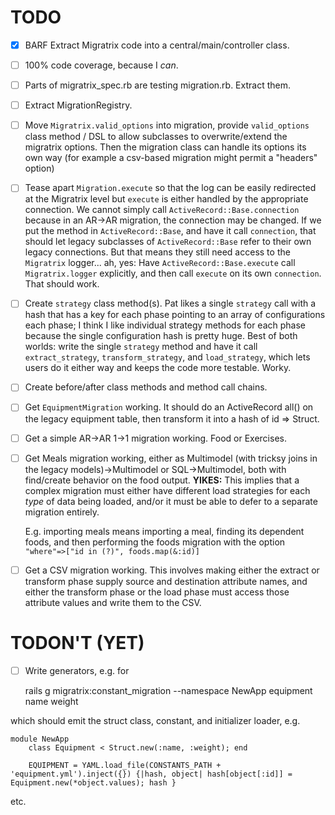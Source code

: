 # TODO #

* [X] BARF Extract Migratrix code into a central/main/controller
  class.
  
* [ ] 100% code coverage, because I *can*.

* [ ] Parts of migratrix_spec.rb are testing migration.rb. Extract them.

* [ ] Extract MigrationRegistry.

* [ ] Move `Migratrix.valid_options` into migration, provide
  `valid_options` class method / DSL to allow subclasses to
  overwrite/extend the migratrix options. Then the migration class can
  handle its options its own way (for example a csv-based migration
  might permit a "headers" option)

* [ ] Tease apart `Migration.execute` so that the log can be easily
  redirected at the Migratrix level but `execute` is either handled by
  the appropriate connection. We cannot simply call
  `ActiveRecord::Base.connection` because in an AR->AR migration, the
  connection may be changed. If we put the method in
  `ActiveRecord::Base`, and have it call `connection`, that should let
  legacy subclasses of `ActiveRecord::Base` refer to their own legacy
  connections. But that means they still need access to the
  `Migratrix` logger... ah, yes: Have `ActiveRecord::Base.execute`
  call `Migratrix.logger` explicitly, and then call `execute` on its
  own `connection`. That should work.

* [ ] Create `strategy` class method(s). Pat likes a single `strategy`
  call with a hash that has a key for each phase pointing to an array
  of configurations each phase; I think I like individual strategy
  methods for each phase because the single configuration hash is
  pretty huge. Best of both worlds: write the single `strategy` method
  and have it call `extract_strategy`, `transform_strategy`, and
  `load_strategy`, which lets users do it either way and keeps the
  code more testable. Worky.

* [ ] Create before/after class methods and method call chains.

* [ ] Get `EquipmentMigration` working. It should do an ActiveRecord all()
  on the legacy equipment table, then transform it into a hash of id
  => Struct.
  
* [ ] Get a simple AR->AR 1->1 migration working. Food or Exercises.

* [ ] Get Meals migration working, either as Multimodel (with tricksy
  joins in the legacy models)->Multimodel or SQL->Multimodel, both
  with find/create behavior on the food output. **YIKES:** This
  implies that a complex migration must either have different load
  strategies for each *type* of data being loaded, and/or it must be
  able to defer to a separate migration entirely.
  
  E.g. importing meals means importing a meal, finding its dependent
  foods, and then performing the foods migration with the option
  `"where"=>["id in (?)", foods.map(&:id)]`
  
* [ ] Get a CSV migration working. This involves making either the extract
  or transform phase supply source and destination attribute names,
  and either the transform phase or the load phase must access those
  attribute values and write them to the CSV.
  
# TODON'T (YET) #

* [ ] Write generators, e.g. for

    rails g migratrix:constant_migration --namespace NewApp equipment name weight

which should emit the struct class, constant, and initializer loader, e.g.

    module NewApp
        class Equipment < Struct.new(:name, :weight); end
               
        EQUIPMENT = YAML.load_file(CONSTANTS_PATH + 'equipment.yml').inject({}) {|hash, object| hash[object[:id]] = Equipment.new(*object.values); hash }

etc.
